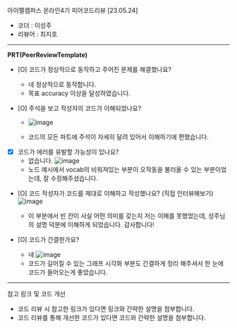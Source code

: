 아이펠캠퍼스 온라인4기 피어코드리뷰 [23.05.24]

- 코더 : 이성주
- 리뷰어 : 최지호

----------------------------------------------

**PRT(PeerReviewTemplate)**

* [O] 코드가 정상적으로 동작하고 주어진 문제를 해결했나요?
    - 네 정상적으로 동작합니다.
    - 목표 accuracy 이상을 달성하였습니다.

* [O] 주석을 보고 작성자의 코드가 이해되었나요?
    - ![image](https://github.com/traumasj201/aiffel_report/assets/79844211/74b65d43-7264-4a14-82e7-803c001e8a14)
    
    - 코드의 모든 파트에 주석이 자세히 달려 있어서 이해하기에 편했습니다.

* [X] 코드가 에러를 유발할 가능성이 있나요?
    - 없습니다.
    ![image](https://github.com/traumasj201/aiffel_report/assets/79844211/7aeaf91f-9d54-4236-a70f-0c992a34e0e0)
    - 노드 예시에서 vocab의 비워져있는 부분이 오작동을 불러올 수 있는 부분이었는데, 잘 수정해주셨습니다.
  
* [O] 코드 작성자가 코드를 제대로 이해하고 작성했나요? (직접 인터뷰해보기)
  ![image](https://github.com/traumasj201/aiffel_report/assets/79844211/81359466-b21f-4131-a734-b56816767b5b)
  - 이 부분에서 빈 칸이 사실 어떤 의미를 갖는지 저는 이해를 못했었는데, 성주님의 설명 덕분에 이해하게 되었습니다. 감사합니다!

* [O] 코드가 간결한가요?
  - 네
    ![image](https://github.com/traumasj201/aiffel_report/assets/79844211/92999815-17d1-45c6-84b3-16fdf1dba61e)
  - 코드가 길어질 수 있는 그래프 시각화 부분도 간결하게 정리 해주셔서 한 눈에 코드가 들어오는게 좋았습니다.


----------------------------------------------

참고 링크 및 코드 개선
* 코드 리뷰 시 참고한 링크가 있다면 링크와 간략한 설명을 첨부합니다.
* 코드 리뷰를 통해 개선한 코드가 있다면 코드와 간략한 설명을 첨부합니다.
